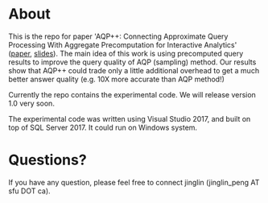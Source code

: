 # About
This is the repo for paper 'AQP++: Connecting Approximate Query Processing With Aggregate Precomputation for Interactive Analytics' ([paper](../master/SIGMOD2018_AQP%2B%2B_paper.pdf), [slides](../master/SIGMOD2018_AQP%2B%2B_slides.pdf)). The main idea of this work is using precomputed query results to improve the query quality of AQP (sampling) method. Our results show that AQP++ could trade only a little additional overhead to get a much better answer quality (e.g. 10X more accurate than AQP method!)  

Currently the repo contains the experimental code. We will release version 1.0 very soon.

The experimental code was written using Visual Studio 2017, and built on top of SQL Server 2017. It could run on Windows system.  

# Questions?
If you have any question, please feel free to connect jinglin (jinglin_peng AT sfu DOT ca).
